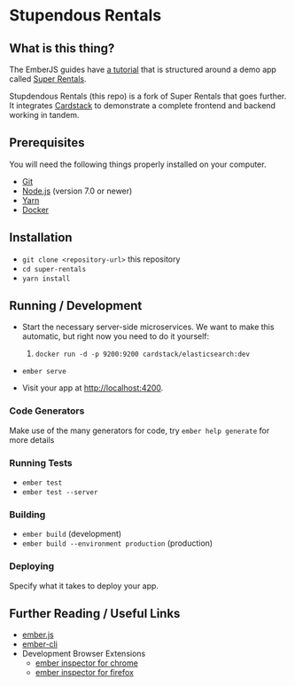 # Stupendous Rentals

## What is this thing?

The EmberJS guides have [a tutorial](https://guides.emberjs.com/current/tutorial/ember-cli/) that is structured around a demo app called [Super Rentals](https://github.com/ember-learn/super-rentals).

Stupdendous Rentals (this repo) is a fork of Super Rentals that goes further. It integrates [Cardstack](https://github.com/cardstack/cardstack) to demonstrate a complete frontend and backend working in tandem.

## Prerequisites

You will need the following things properly installed on your computer.

* [Git](https://git-scm.com/)
* [Node.js](https://nodejs.org/) (version 7.0 or newer)
* [Yarn](https://yarnpkg.com/)
* [Docker](https://www.docker.com/) 

## Installation

* `git clone <repository-url>` this repository
* `cd super-rentals`
* `yarn install`

## Running / Development

* Start the necessary server-side microservices. We want to make this automatic, but right now you need to do it yourself:

    1. `docker run -d -p 9200:9200 cardstack/elasticsearch:dev`
    
* `ember serve`

* Visit your app at [http://localhost:4200](http://localhost:4200).

### Code Generators

Make use of the many generators for code, try `ember help generate` for more details

### Running Tests

* `ember test`
* `ember test --server`

### Building

* `ember build` (development)
* `ember build --environment production` (production)

### Deploying

Specify what it takes to deploy your app.

## Further Reading / Useful Links

* [ember.js](http://emberjs.com/)
* [ember-cli](https://ember-cli.com/)
* Development Browser Extensions
  * [ember inspector for chrome](https://chrome.google.com/webstore/detail/ember-inspector/bmdblncegkenkacieihfhpjfppoconhi)
  * [ember inspector for firefox](https://addons.mozilla.org/en-US/firefox/addon/ember-inspector/)
